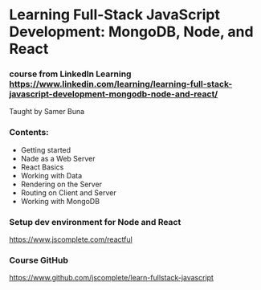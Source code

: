 # Learning Full-Stack JavaScript Development: MongoDB, Node, and React

### course from LinkedIn Learning https://www.linkedin.com/learning/learning-full-stack-javascript-development-mongodb-node-and-react/

Taught by Samer Buna

### Contents:
* Getting started
* Nade as a Web Server
* React Basics
* Working with Data
* Rendering on the Server
* Routing on Client and Server
* Working with MongoDB

### Setup dev environment for Node and React
https://www.jscomplete.com/reactful

### Course GitHub
https://www.github.com/jscomplete/learn-fullstack-javascript
